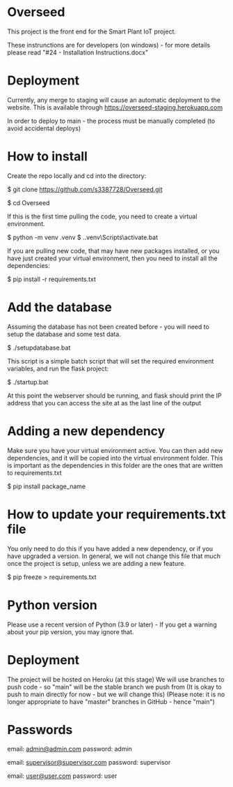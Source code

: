 # Overseed
This project is the front end for the Smart Plant IoT project.

These instrunctions are for developers (on windows) - for more details please read
"#24 - Installation Instructions.docx"

# Deployment

Currently, any merge to staging will cause an automatic deployment to the website.
This is available through https://overseed-staging.herokuapp.com

In order to deploy to main - the process must be manually completed (to avoid accidental deploys)

# How to install

Create the repo locally and cd into the directory:

$ git clone https://github.com/s3387728/Overseed.git

$ cd Overseed

If this is the first time pulling the code, you need to create a virtual environment.

$ python -m venv .venv
$ .\.venv\Scripts\activate.bat

If you are pulling new code, that may have new packages installed, or you have just created
your virtual environment, then you need to install all the dependencies:

$ pip install -r requirements.txt

# Add the database

Assuming the database has not been created before - you will need to setup the database and some test data.

$ ./setupdatabase.bat

This script is a simple batch script that will set the required environment variables, and 
run the flask project:

$ ./startup.bat

At this point the webserver should be running, and flask should print the IP address that you can
access the site at as the last line of the output

# Adding a new dependency

Make sure you have your virtual environment active. You can then add new dependencies, and it will
be copied into the virtual environment folder. This is important as the dependencies in this folder are the ones that are written to requirements.txt

$ pip install package_name

# How to update your requirements.txt file

You only need to do this if you have added a new dependency, or if you have upgraded a version. In general, we will not change this file that much once the project is setup, unless we are adding
a new feature. 

$ pip freeze > requirements.txt

# Python version

Please use a recent version of Python (3.9 or later) - If you get a warning about your pip version, you may ignore that.

# Deployment

The project will be hosted on Heroku (at this stage)
We will use branches to push code - so "main" will be the stable branch we push from
(It is okay to push to main directly for now - but we will change this)
(Please note: it is no longer appropriate to have "master" branches in GitHub - hence "main")

# Passwords

email: admin@admin.com
password: admin

email: supervisor@supervisor.com
password: supervisor

email: user@user.com
password: user
